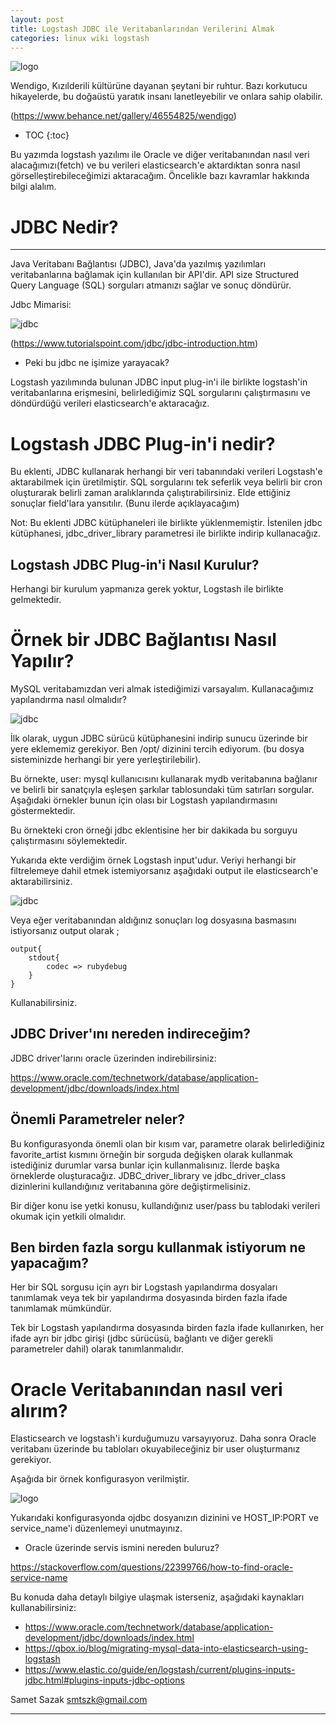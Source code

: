 ```yaml
---
layout: post
title: Logstash JDBC ile Veritabanlarından Verilerini Almak
categories: linux wiki logstash
---
```


![logo](/../post_images/jdbc/wendigo.jpg)

Wendigo, Kızılderili kültürüne dayanan şeytani bir ruhtur. Bazı korkutucu hikayelerde, bu doğaüstü yaratık insanı lanetleyebilir ve onlara sahip olabilir.

(https://www.behance.net/gallery/46554825/wendigo)


* TOC
{:toc}


Bu yazımda logstash yazılımı ile Oracle ve diğer veritabanından nasıl veri alacağımızı(fetch) ve bu verileri elasticsearch'e aktardıktan sonra nasıl görselleştirebileceğimizi aktaracağım. Öncelikle bazı kavramlar hakkında bilgi alalım.

# JDBC Nedir?
---
Java Veritabanı Bağlantısı (JDBC), Java'da yazılmış yazılımları veritabanlarına bağlamak için kullanılan bir API'dir. API size Structured Query Language (SQL) sorguları atmanızı sağlar ve sonuç döndürür.

Jdbc Mimarisi:

![jdbc](/../post_images/jdbc/jdbc1.jpg)

(https://www.tutorialspoint.com/jdbc/jdbc-introduction.htm)

- Peki bu jdbc ne işimize yarayacak? 

Logstash yazılımında bulunan JDBC input plug-in'i ile birlikte logstash'in veritabanlarına erişmesini, belirlediğimiz SQL sorgularını çalıştırmasını ve döndürdüğü verileri elasticsearch'e aktaracağız.

# Logstash JDBC Plug-in'i nedir?

Bu eklenti, JDBC kullanarak herhangi bir veri tabanındaki verileri Logstash'e aktarabilmek için üretilmiştir. SQL sorgularını tek seferlik veya belirli bir cron oluşturarak belirli zaman aralıklarında çalıştırabilirsiniz. Elde ettiğiniz sonuçlar field'lara yansıtılır. (Bunu ilerde açıklayacağım)

Not: Bu eklenti JDBC kütüphaneleri ile birlikte yüklenmemiştir. İstenilen jdbc kütüphanesi, jdbc_driver_library parametresi ile birlikte indirip kullanacağız.

## Logstash JDBC Plug-in'i Nasıl Kurulur?

Herhangi bir kurulum yapmanıza gerek yoktur, Logstash ile birlikte gelmektedir.


# Örnek bir JDBC Bağlantısı Nasıl Yapılır?

MySQL veritabamızdan veri almak istediğimizi varsayalım. Kullanacağımız yapılandırma nasıl olmalıdır?


![jdbc](/../post_images/jdbc/mysql1.png)

İlk olarak, uygun JDBC sürücü kütüphanesini indirip sunucu üzerinde bir yere eklememiz gerekiyor. Ben /opt/ dizinini tercih ediyorum. (bu dosya sisteminizde herhangi bir yere yerleştirilebilir). 

Bu örnekte, user: mysql kullanıcısını kullanarak mydb veritabanına bağlanır ve belirli bir sanatçıyla eşleşen şarkılar tablosundaki tüm satırları sorgular.  Aşağıdaki örnekler bunun için olası bir Logstash yapılandırmasını göstermektedir. 

Bu örnekteki cron örneği jdbc eklentisine her bir dakikada bu sorguyu çalıştırmasını söylemektedir.


Yukarıda ekte verdiğim örnek Logstash input'udur. Veriyi herhangi bir filtrelemeye dahil etmek istemiyorsanız aşağıdaki output ile elasticsearch'e aktarabilirsiniz.

![jdbc](/../post_images/jdbc/mysql2.png)


Veya eğer veritabanından aldığınız sonuçları log dosyasına basmasını istiyorsanız output olarak ;

```
output{
	stdout{
		codec => rubydebug
	}
}
```

Kullanabilirsiniz.

## JDBC Driver'ını nereden indireceğim?

JDBC driver'larını oracle üzerinden indirebilirsiniz:

https://www.oracle.com/technetwork/database/application-development/jdbc/downloads/index.html

## Önemli Parametreler neler?

Bu konfigurasyonda önemli olan bir kısım var, parametre olarak belirlediğiniz favorite_artist kısmını örneğin bir sorguda değişken olarak kullanmak istediğiniz durumlar varsa bunlar için kullanmalısınız. İlerde başka örneklerde oluşturacağız. JDBC_driver_library ve jdbc_driver_class dizinlerini kullandığınız veritabanına göre değiştirmelisiniz. 

Bir diğer konu ise yetki konusu, kullandığınız user/pass bu tablodaki verileri okumak için yetkili olmalıdır.



## Ben birden fazla sorgu kullanmak istiyorum ne yapacağım?

Her bir SQL sorgusu için ayrı bir Logstash yapılandırma dosyaları tanımlamak veya tek bir yapılandırma dosyasında birden fazla ifade tanımlamak mümkündür.

Tek bir Logstash yapılandırma dosyasında birden fazla ifade kullanırken, her ifade ayrı bir jdbc girişi (jdbc sürücüsü, bağlantı ve diğer gerekli parametreler dahil) olarak tanımlanmalıdır.


# Oracle Veritabanından nasıl veri alırım?

Elasticsearch ve logstash'i kurduğumuzu varsayıyoruz. Daha sonra Oracle veritabanı üzerinde bu tabloları okuyabileceğiniz bir user oluşturmanız gerekiyor.

Aşağıda bir örnek konfigurasyon verilmiştir.

![logo](/../post_images/jdbc/code1.png)


Yukarıdaki konfigurasyonda ojdbc dosyanızın dizinini ve HOST_IP:PORT ve service_name'i düzenlemeyi unutmayınız.

- Oracle üzerinde servis ismini nereden buluruz?

https://stackoverflow.com/questions/22399766/how-to-find-oracle-service-name

Bu konuda daha detaylı bilgiye ulaşmak isterseniz, aşağıdaki kaynakları kullanabilirsiniz:

- https://www.oracle.com/technetwork/database/application-development/jdbc/downloads/index.html
- https://qbox.io/blog/migrating-mysql-data-into-elasticsearch-using-logstash
- https://www.elastic.co/guide/en/logstash/current/plugins-inputs-jdbc.html#plugins-inputs-jdbc-options


Samet Sazak
smtszk@gmail.com

---







